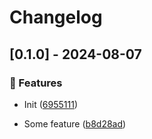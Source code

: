# Changelog
## [0.1.0] - 2024-08-07

### :rocket: Features

- Init ([6955111](https://github.com/ares-b/test-ci/commit/69551114d2ae5f3d8681ffaed16645af825868b7))

- Some feature ([b8d28ad](https://github.com/ares-b/test-ci/commit/b8d28adb1b331801da68353264cde9f2f05b1a34))

